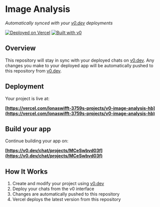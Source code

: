 # Image Analysis

*Automatically synced with your [v0.dev](https://v0.dev) deployments*

[![Deployed on Vercel](https://img.shields.io/badge/Deployed%20on-Vercel-black?style=for-the-badge&logo=vercel)](https://vercel.com/lonaswifft-3759s-projects/v0-image-analysis-hb)
[![Built with v0](https://img.shields.io/badge/Built%20with-v0.dev-black?style=for-the-badge)](https://v0.dev/chat/projects/MCeSwbvd03f)

## Overview

This repository will stay in sync with your deployed chats on [v0.dev](https://v0.dev).
Any changes you make to your deployed app will be automatically pushed to this repository from [v0.dev](https://v0.dev).

## Deployment

Your project is live at:

**[https://vercel.com/lonaswifft-3759s-projects/v0-image-analysis-hb](https://vercel.com/lonaswifft-3759s-projects/v0-image-analysis-hb)**

## Build your app

Continue building your app on:

**[https://v0.dev/chat/projects/MCeSwbvd03f](https://v0.dev/chat/projects/MCeSwbvd03f)**

## How It Works

1. Create and modify your project using [v0.dev](https://v0.dev)
2. Deploy your chats from the v0 interface
3. Changes are automatically pushed to this repository
4. Vercel deploys the latest version from this repository